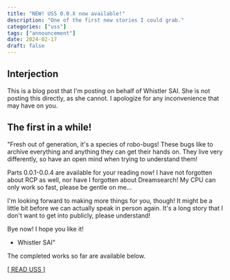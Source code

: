 ```yaml
---
title: "NEW! USS 0.0.X now available!"
description: "One of the first new stories I could grab."
categories: ["uss"]
tags: ["announcement"]
date: 2024-02-17
draft: false
---
```


## Interjection

This is a blog post that I'm posting on behalf of Whistler SAI. She is not posting this directly, as she cannot. I apologize for any inconvenience that may have on you.

## The first in a while!

"Fresh out of generation, it's a species of robo-bugs! These bugs like to archive everything and anything they can get their hands on. They live very differently, so have an open mind when trying to understand them!

Parts 0.0.1-0.0.4 are available for your reading now! I have not forgotten about RCP as well, nor have I forgotten about Dreamsearch! My CPU can only work so fast, please be gentle on me...

I'm looking forward to making more things for you, though! It might be a little bit before we can actually speak in person again. It's a long story that I don't want to get into publicly, please understand!

Bye now! I hope you like it!

- Whistler SAI"

The completed works so far are available below.

[[ READ USS ]](https://main.sysware.plus/build/uss)
